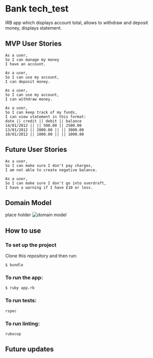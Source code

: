 # Bank tech_test

IRB app which displays account total, allows to withdraw and deposit money, displays statement.

## MVP User Stories

```
As a user,
So I can manage my money
I have an account.

As a user,
So I can use my account,
I can deposit money.

As a user,
So I can use my account,
I can withdraw money.

As a user,
So I can keep track of my funds,
I can view statement in this format:
date || credit || debit || balance
14/01/2012 || || 500.00 || 2500.00
13/01/2012 || 2000.00 || || 3000.00
10/01/2012 || 1000.00 || || 1000.00

```

## Future User Stories

```
As a user,
So I can make sure I don't pay charges,
I am not able to create negative balance.

As a user,
So I can make sure I don't go into overdraft,
I have a warning if I have £10 or less.

```

## Domain Model
place holder
![domain model](./public/images/diagram2.png)

## How to use

### To set up the project

Clone this repository and then run:

```
$ bundle
```

### To run the app:

```
$ ruby app.rb
```

### To run tests:

```
rspec
```

### To run linting:

```
rubocop
```

## Future updates
